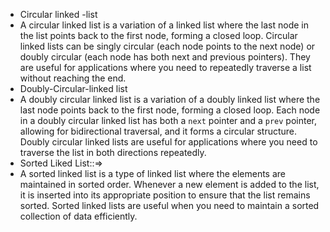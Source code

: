 - Circular linked -list
- A circular linked list is a variation of a linked list where the last node in the list points back to the first node, forming a closed loop. Circular linked lists can be singly circular (each node points to the next node) or doubly circular (each node has both next and previous pointers). They are useful for applications where you need to repeatedly traverse a list without reaching the end.
- Doubly-Circular-linked list
- A doubly circular linked list is a variation of a doubly linked list where the last node points back to the first node, forming a closed loop. Each node in a doubly circular linked list has both a `next` pointer and a `prev` pointer, allowing for bidirectional traversal, and it forms a circular structure. Doubly circular linked lists are useful for applications where you need to traverse the list in both directions repeatedly.
- Sorted Liked List::=>
- A sorted linked list is a type of linked list where the elements are maintained in sorted order. Whenever a new element is added to the list, it is inserted into its appropriate position to ensure that the list remains sorted. Sorted linked lists are useful when you need to maintain a sorted collection of data efficiently.